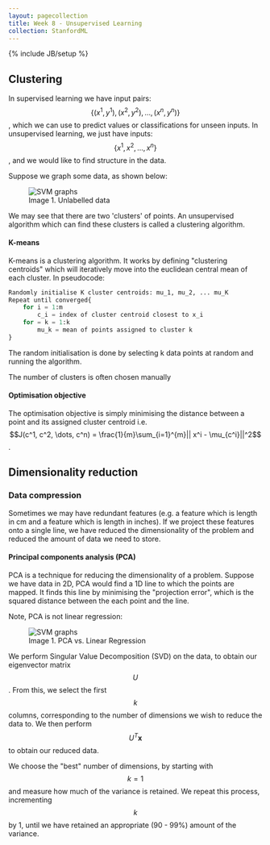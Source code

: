 ```yaml
---
layout: pagecollection
title: Week 8 - Unsupervised Learning
collection: StanfordML
---
```

{% include JB/setup %}

## Clustering
In supervised learning we have input pairs: $$\{(x^1, y^1), (x^2, y^2), \dots, (x^n, y^n)\}$$, which we can use to predict values or classifications for unseen inputs. In unsupervised learning, we just have inputs: $$\{x^1, x^2, \dots, x^n\}$$, and we would like to find structure in the data.

Suppose we graph some data, as shown below:

<figure class="figure">
  <img src="http://www.holehouse.org/mlclass/13_Clustering_files/Image.png" class="img-responsive center-block"  alt="SVM graphs">
  <figcaption class="figure-caption text-center">Image 1. Unlabelled data</figcaption>
</figure>

We may see that there are two 'clusters' of points. An unsupervised algorithm which can find these clusters is called a clustering algorithm.

#### K-means
K-means is a clustering algorithm. It works by defining "clustering centroids" which will iteratively move into the euclidean central mean of each cluster. In pseudocode:

```python
Randomly initialise K cluster centroids: mu_1, mu_2, ... mu_K
Repeat until converged{
    for i = 1:m
        c_i = index of cluster centroid closest to x_i
    for = k = 1:k
        mu_k = mean of points assigned to cluster k
}

```

The random initialisation is done by selecting k data points at random and running the algorithm.

The number of clusters is often chosen manually

#### Optimisation objective
The optimisation objective is simply minimising the distance between a point and its assigned cluster centroid i.e. $$J(c^1, c^2, \dots, c^n) = \frac{1}{m}\sum_{i=1}^{m}|| x^i - \mu_{c^i}||^2$$.

## Dimensionality reduction
### Data compression

Sometimes we may have redundant features (e.g. a feature which is length in cm and a feature which is length in inches). If we project these features onto a single line, we have reduced the dimensionality of the problem and reduced the amount of data we need to store.

#### Principal components analysis (PCA)

PCA is a technique for reducing the dimensionality of a problem. Suppose we have data in 2D, PCA would find a 1D line to which the points are mapped. It finds this line by minimising the "projection error", which is the squared distance between the each point and the line.

Note, PCA is not linear regression:

<figure class="figure">
  <img src="https://wikidocs.net/images/page/4870/dim202.PNG" class="img-responsive center-block"  alt="SVM graphs">
  <figcaption class="figure-caption text-center">Image 1. PCA vs. Linear Regression</figcaption>
</figure>

We perform Singular Value Decomposition (SVD) on the data, to obtain our eigenvector matrix $$U$$. From this, we select the first $$k$$ columns, corresponding to the number of dimensions we wish to reduce the data to. We then perform $$U^T \mathbf{x}$$ to obtain our reduced data.

We choose the "best" number of dimensions, by starting with $$k=1$$ and measure how much of the variance is retained. We repeat this process, incrementing $$k$$ by 1, until we have retained an appropriate (90 - 99%) amount of the variance.



















